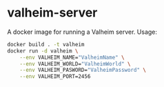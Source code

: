 # valheim-server

A docker image for running a Valheim server. Usage:

```sh
docker build . -t valheim
docker run -d valheim \
	--env VALHEIM_NAME="ValheimName" \
	--env VALHEIM_WORLD="ValheimWorld" \
	--env VALHEIM_PASWORD="ValheimPassword" \
	--env VALHEIM_PORT=2456
```